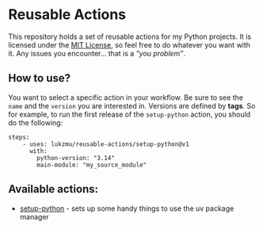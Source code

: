 # Reusable Actions

This repository holds a set of reusable actions for my Python projects. It is licensed under the [MIT License](LICENSE), so feel free to do whatever you want with it. Any issues you encounter... that is a *"you problem"*.

## How to use?

You want to select a specific action in your workflow. Be sure to see the `name` and the `version` you are interested in. Versions are defined by **tags**. So for example, to run the first release of the `setup-python` action, you should do the following:

```
steps:
    - uses: lukzmu/reusable-actions/setup-python@v1
      with:
        python-version: "3.14"
        main-module: "my_source_module"
```

## Available actions:

- [setup-python](setup-python/action.yml) - sets up some handy things to use the uv package manager
